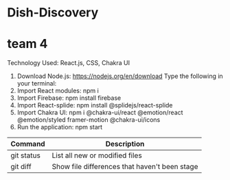 # Dish-Discovery

# team 4

Technology Used: React.js, CSS, Chakra UI

1. Download Node.js: https://nodejs.org/en/download
   Type the following in your terminal:
3. Import React modules: npm i
4. Import Firebase: npm install firebase
5. Import React-splide: npm install @splidejs/react-splide
6. Import Chakra UI: npm i @chakra-ui/react @emotion/react @emotion/styled framer-motion @chakra-ui/icons
7. Run the application: npm start

| Command | Description |
| --- | --- |
| git status | List all new or modified files |
| git diff | Show file differences that haven't been stage
